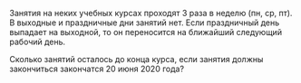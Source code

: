 Занятия на неких учебных курсах проходят 3 раза в неделю (пн, ср, пт).   
В выходные и праздничные дни занятий нет. 
Если праздничный день выпадает на выходной, то он переносится на ближайший следующий рабочий день. 

Сколько занятий осталось до конца курса, если занятия должны закончиться закончатся 20 июня 2020 года?